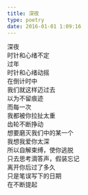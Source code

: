 ```yaml
---  
title: 深夜  
type: poetry  
date: 2016-01-01 1:09:16    
---  
```

深夜  
时针和心绪不定  
过年  
时针和心绪动摇    
在倒计时中  
我们就这样迈过去  
以为不留痕迹  
而每一次  
我都被你拉扯太重    
齿轮不断挣动  
想要磨灭我们中的某一个  
我想我爱你太深  
所以自解束缚，使你逃脱    
只去思考滴答声，假装忘记  
离开你后过了多久  
只是笔误写下的日期  
在不断提起  
